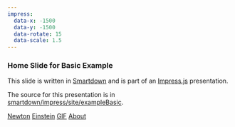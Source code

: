 ```yaml
---
impress:
  data-x: -1500
  data-y: -1500
  data-rotate: 15
  data-scale: 1.5
---
```

### Home Slide for Basic Example

This slide is written in [Smartdown](https://smartdown.io) and is part of an  [Impress.js](https://github.com/impress/impress.js) presentation.

The source for this presentation is in [smartdown/impress/site/exampleBasic](https://github.com/smartdown/impress/tree/master/site/exampleBasic).

[Newton](:@Multi:Newton) [Einstein](:@Multi:Einstein) [GIF](:@Multi:GIF) [About](:@Multi:About)

